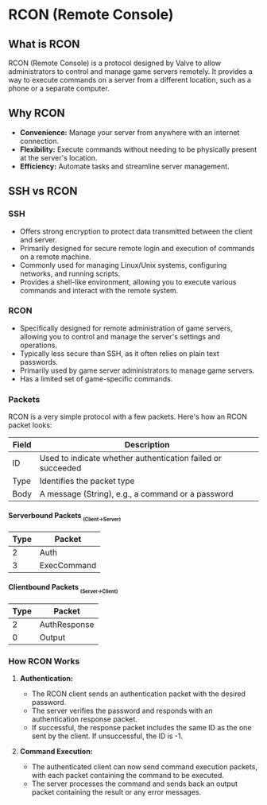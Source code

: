 # RCON (Remote Console)

## What is RCON

RCON (Remote Console) is a protocol designed by Valve to allow administrators to control and manage game servers remotely. It provides a way to execute commands on a server from a different location, such as a phone or a separate computer.

## Why RCON

- **Convenience:** Manage your server from anywhere with an internet connection.
- **Flexibility:** Execute commands without needing to be physically present at the server's location.
- **Efficiency:** Automate tasks and streamline server management.

## SSH vs RCON

### SSH

- Offers strong encryption to protect data transmitted between the client and server.
- Primarily designed for secure remote login and execution of commands on a remote machine.
- Commonly used for managing Linux/Unix systems, configuring networks, and running scripts.
- Provides a shell-like environment, allowing you to execute various commands and interact with the remote system.

### RCON

- Specifically designed for remote administration of game servers, allowing you to control and manage the server's settings and operations.
- Typically less secure than SSH, as it often relies on plain text passwords.
- Primarily used by game server administrators to manage game servers.
- Has a limited set of game-specific commands.

### Packets

RCON is a very simple protocol with a few packets. Here's how an RCON packet looks:

| Field | Description                                     |
| ----- | ----------------------------------------------- |
| ID    | Used to indicate whether authentication failed or succeeded |
| Type  | Identifies the packet type                      |
| Body  | A message (String), e.g., a command or a password |

#### Serverbound Packets <sub><sub>(Client→Server)</sub></sub>

| Type | Packet      |
| ---- | ----------- |
| 2    | Auth        |
| 3    | ExecCommand |

#### Clientbound Packets <sub><sub>(Server→Client)</sub></sub>

| Type | Packet       |
| ---- | ------------ |
| 2    | AuthResponse |
| 0    | Output       |

### How RCON Works

1. **Authentication:**

   - The RCON client sends an authentication packet with the desired password.
   - The server verifies the password and responds with an authentication response packet.
   - If successful, the response packet includes the same ID as the one sent by the client. If unsuccessful, the ID is -1.

2. **Command Execution:**

   - The authenticated client can now send command execution packets, with each packet containing the command to be executed.
   - The server processes the command and sends back an output packet containing the result or any error messages.
